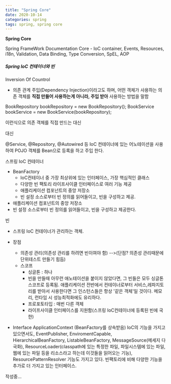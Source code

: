 ```yaml
---
title: "Spring Core"
date: 2020-10-14 
categories: spring
tags: spring, spring core
---
```


**Spring Core**

Spring FrameWork Documentation
Core - IoC container, Events, Resources, i18n, Validation, Data Binding, Type Conversion, SpEL, AOP


##### Spring IoC 컨테이너와 빈 #####

Inversion Of Countrol 
- 의존 관계 주입(Dependency Injection)이라고도 하며, 어떤 객체가 사용하는 의존 객체를 **직접 만들어 사용하는게 아니라, 주입 받아** 사용하는 방법을 말함

BookRepository bookRepository = new BookRepository();
BookService bookService = new BookService(bookRepository);

이런식으로 의존 객체를 직접 만드는 대신

대신 

@Service, @Repository, @Autowired 등 IoC 컨테이너에 있는 어노테이션을 사용하여 POJO 객체를 Bean으로 등록을 하고 주입 한다.

스프링 IoC 컨테이너
- BeanFactory 
  * IoC컨테이너 중 가장 최상위에 있는 인터페이스, 가장 핵심적인 클래스
  * 다양한 빈 팩토리 라이프사이클 인터페이스로 여러 기능 제공
  * 애플리케이션 컴포넌트의 중앙 저장소
  * 빈 설정 소스로부터 빈 정의를 읽어들이고, 빈을 구성하고 제공.
- 애플리케이션 컴포넌트의 중앙 저장소
- 빈 설정 소스로부터 빈 정의를 읽어들이고, 빈을 구성하고 제공한다.

빈
- 스프링 IoC 컨테이너가 관리하는 객체.
- 장점
  * 의존성 관리(의존성 관리를 하려면 빈이여야 함) -->(단점? 의존성 관리때문에 단위테스트 만들기 힘듬)
  * 스코프
    * 싱글톤 : 하나
    * 빈을 만들때 아무런 애노테이션을 붙이지 않았다면, 그 빈들은 모두 싱글톤 스코프로 등록됨. 
      애플리케이션 전반에서 컨테이너로부터 서비스,레파지토리를 받아서 사용한다면 그 인스턴스들은 항상 '같은 객체'일 것이다. 메모리, 런타임 시 성능최적화에도 유리하다.
    * 프로포토타입 : 매번 다른 객체
    * 라이프사이클 인터페이스를 지원함(스프링 IoC컨테이너에 등록된 빈에 국한)
    
    
- Interface ApplicationContext (BeanFactory를 상속받음)
IoC의 기능을 가지고 있으면서도, EventPublisher, EnviromentCapable, HierarchicalBeanFactory, ListableBeanFactory, MessageSource(메세지 다국화),
ResourceLoader(classpath에 있는 특정한 파일, 파일시스템에 있는 파일, 웹에 있는 파일 등을 리소스라고 하는데 이것들을 읽어오는 기능), ResourcePatternResolver 기능도 가지고 있다.
빈팩토리에 비해 다양한 기능을 추가로 더 가지고 있는 인터페이스.

 
작성중...
  



